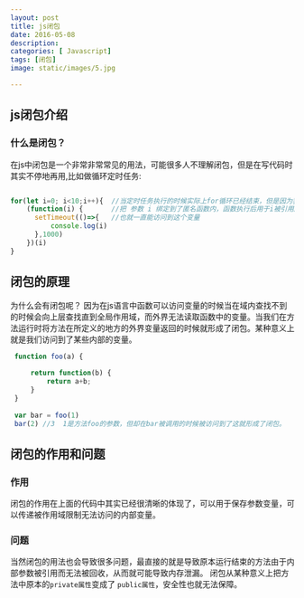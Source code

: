 ```yaml
---
layout: post
title: js闭包
date: 2016-05-08
description: 
categories: [ Javascript]
tags: [闭包]
image: static/images/5.jpg

---
```




## js闭包介绍
    
### 什么是闭包？
   
   在js中闭包是一个非常非常常见的用法，可能很多人不理解闭包，但是在写代码时其实不停地再用,比如做循环定时任务:
   ```js
   
   for(let i=0; i<10;i++){  //当定时任务执行的时候实际上for循环已经结束，但是因为我们用立即执行函数
       (function(i) {       //把 参数 i 绑定到了匿名函数内，函数执行后用于i被引用所以没有被释放，定时任务
         setTimeout(()=>{   //也就一直能访问到这个变量
             console.log(i)
         },1000)
       })(i)
   }

   ```
   
     
## 闭包的原理
   
   为什么会有闭包呢？
   因为在js语言中函数可以访问变量的时候当在域内查找不到的时候会向上层查找直到全局作用域，而外界无法读取函数中的变量。当我们在方法运行时将方法在所定义的地方的外界变量返回的时候就形成了闭包。某种意义上就是我们访问到了某些内部的变量。
   
   ```js
    function foo(a) {
        
        return function(b) {
            return a+b;
        }
    }
    
    var bar = foo(1)
    bar(2) //3  1是方法foo的参数，但却在bar被调用的时候被访问到了这就形成了闭包。
  

```
   
    
## 闭包的作用和问题
    
### 作用

   闭包的作用在上面的代码中其实已经很清晰的体现了，可以用于保存参数变量，可以传递被作用域限制无法访问的内部变量。  


### 问题
    
   当然闭包的用法也会导致很多问题，最直接的就是导致原本运行结束的方法由于内部参数被引用而无法被回收，从而就可能导致内存泄漏。
   闭包从某种意义上把方法中原本的` private属性 `变成了 ` public属性 `，安全性也就无法保障。
   
